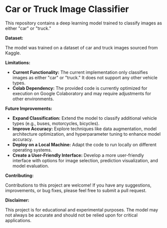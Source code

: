 # Car or Truck Image Classifier

This repository contains a deep learning model trained to classify images as either "car" or "truck."

**Dataset:**

The model was trained on a dataset of car and truck images sourced from Kaggle. 

**Limitations:**

* **Current Functionality:** The current implementation only classifies images as either "car" or "truck." It does not support any other vehicle types.
* **Colab Dependency:** The provided code is currently optimized for execution on Google Colaboratory and may require adjustments for other environments.

**Future Improvements:**

* **Expand Classification:** Extend the model to classify additional vehicle types (e.g., buses, motorcycles, bicycles).
* **Improve Accuracy:** Explore techniques like data augmentation, model architecture optimization, and hyperparameter tuning to enhance model accuracy.
* **Deploy on a Local Machine:** Adapt the code to run locally on different operating systems.
* **Create a User-Friendly Interface:** Develop a more user-friendly interface with options for image selection, prediction visualization, and model evaluation.

**Contributing:**

Contributions to this project are welcome! If you have any suggestions, improvements, or bug fixes, please feel free to submit a pull request.

**Disclaimer:**

This project is for educational and experimental purposes. The model may not always be accurate and should not be relied upon for critical applications.
